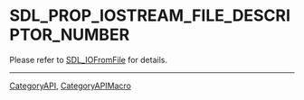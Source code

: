 # SDL_PROP_IOSTREAM_FILE_DESCRIPTOR_NUMBER

Please refer to [SDL_IOFromFile](SDL_IOFromFile) for details.

----
[CategoryAPI](CategoryAPI), [CategoryAPIMacro](CategoryAPIMacro)

